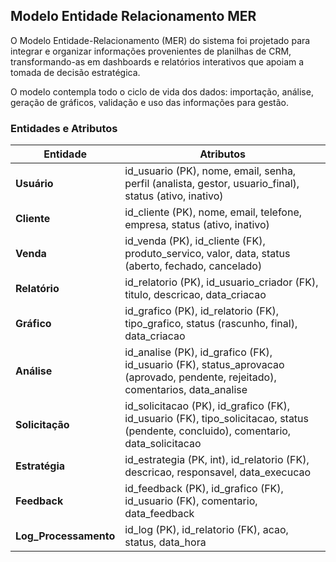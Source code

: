 ## Modelo Entidade Relacionamento MER 

O Modelo Entidade-Relacionamento (MER) do sistema foi projetado para integrar e organizar informações provenientes de planilhas de CRM, transformando-as em dashboards e relatórios interativos que apoiam a tomada de decisão estratégica.

O modelo contempla todo o ciclo de vida dos dados: importação, análise, geração de gráficos, validação e uso das informações para gestão.

### Entidades e Atributos

| Entidade              | Atributos|
| --------------------- | -------- |
| **Usuário**           | id_usuario (PK), nome, email, senha, perfil (analista, gestor, usuario_final), status (ativo, inativo)|
| **Cliente**           | id_cliente (PK), nome, email, telefone, empresa, status (ativo, inativo)
| **Venda**             | id_venda (PK), id_cliente (FK), produto_servico, valor, data, status (aberto, fechado, cancelado)|
| **Relatório**         | id_relatorio (PK), id_usuario_criador (FK), titulo, descricao, data_criacao|
| **Gráfico**           | id_grafico (PK), id_relatorio (FK), tipo_grafico, status (rascunho, final), data_criacao|
| **Análise**           | id_analise (PK), id_grafico (FK), id_usuario (FK), status_aprovacao (aprovado, pendente, rejeitado), comentarios, data_analise|
| **Solicitação**       | id_solicitacao (PK), id_grafico (FK), id_usuario (FK), tipo_solicitacao, status (pendente, concluido), comentario, data_solicitacao|
| **Estratégia**        | id_estrategia (PK, int), id_relatorio (FK), descricao, responsavel, data_execucao|
| **Feedback**          | id_feedback (PK), id_grafico (FK), id_usuario (FK), comentario, data_feedback|
| **Log_Processamento** | id_log (PK), id_relatorio (FK), acao, status, data_hora|
